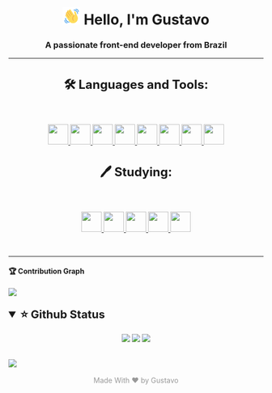 <!-- Display name-->
<h1 align="center">
<img  height="35px" width="35px" src="./public/images/wave-hello.gif"> Hello, I'm Gustavo
</h1>

<h3 align="center">A passionate front-end developer from Brazil</h3>
<hr>

<!-- Languages used -->
<h3 align="center" style="font-size:24px;"> 🛠️ Languages and Tools:</h3>
<br>
<p align="center">
<a href="https://www.w3schools.com/html/"> 
<img src="https://cdn.jsdelivr.net/gh/devicons/devicon/icons/html5/html5-original.svg" width="40" height="40"/>
</a>
<a href="https://www.w3schools.com/css/"><img src="https://cdn.jsdelivr.net/gh/devicons/devicon/icons/css3/css3-original.svg" width="40" height="40"/>
</a>
</a>
<a href="https://developer.mozilla.org/pt-BR/docs/Web/JavaScript"><img src="https://cdn.jsdelivr.net/gh/devicons/devicon/icons/javascript/javascript-original.svg" width="40" height="40"/>
</a>
<a href="https://www.mongodb.com/pt-br"><img src="https://cdn.jsdelivr.net/gh/devicons/devicon/icons/mongodb/mongodb-original-wordmark.svg" width="40" height="40"/>
</a>
</a>
<a href="https://webpack.js.org"><img src="https://cdn.jsdelivr.net/gh/devicons/devicon/icons/webpack/webpack-original.svg" width="40" height="40"/>
</a>
<a href="https://www.mysql.com"><img src="https://cdn.jsdelivr.net/gh/devicons/devicon/icons/mysql/mysql-original-wordmark.svg" width="40" height="40"/>
</a>
<a href="https://git-scm.com"><img src="https://cdn.jsdelivr.net/gh/devicons/devicon/icons/git/git-original.svg" width="40" height="40"/>
</a>       
<a href="https://github.com/byguhdev"><img src="https://cdn.jsdelivr.net/gh/devicons/devicon/icons/github/github-original.svg" width="40" height="40"/>
</a>       
</p>

<h3 align="center" style="font-size:24px;">🖊️ Studying: </h3>
<br>
<p align="center">
<a href="https://tailwindcss.com"><img src="https://cdn.jsdelivr.net/gh/devicons/devicon/icons/tailwindcss/tailwindcss-plain.svg" width="40" height="40"/>
</a>
<a href="https://sass-lang.com"><img src="https://cdn.jsdelivr.net/gh/devicons/devicon/icons/sass/sass-original.svg" width="40" height="40"/>
</a>
<a href="https://nodejs.org/en"><img src="https://cdn.jsdelivr.net/gh/devicons/devicon/icons/nodejs/nodejs-original.svg" width="40" height="40"/>
</a>
<a href="https://expressjs.com/pt-br/"><img src="https://cdn.jsdelivr.net/gh/devicons/devicon/icons/express/express-original.svg" width="40" height="40"/>
</a>
<a href="https://react.dev"><img src="https://cdn.jsdelivr.net/gh/devicons/devicon/icons/react/react-original.svg" width="40" height="40"/>
</a>
</p>
<br> <hr>

<h4>🏆 Contribution Graph</h4>

<a href="https://github.com/byguhdev">
<img src="https://github-readme-activity-graph.vercel.app/graph?username=byguhdev&theme=react-dark">
</a>

<br>
<br>

<!-- Github status -->
<details open align="center">
<summary align="left" style="font-size:22px;"><strong>⭐ Github Status</strong></summary>
<br>

<img height="180px" src="https://github-readme-stats.vercel.app/api?username=byguhdev&show_icons=true&theme=tokyonight">
<img height="180px" src="https://github-readme-stats.vercel.app/api/top-langs/?username=byguhdev&layout=compact&theme=tokyonight">
<img height="180px" src="https://github-readme-streak-stats.herokuapp.com/?user=byguhdev&theme=tokyonight">
</details>
<br>
<!-- Conts visits profile-->
<p>
  <a href="https://count.getloli.com/"><img src="https://count.getloli.com/get/@:byguhdev?theme=gelbooru"></a>
</p>

<p align="center" style="color:#999999;">Made With ❤️ by Gustavo</p>
